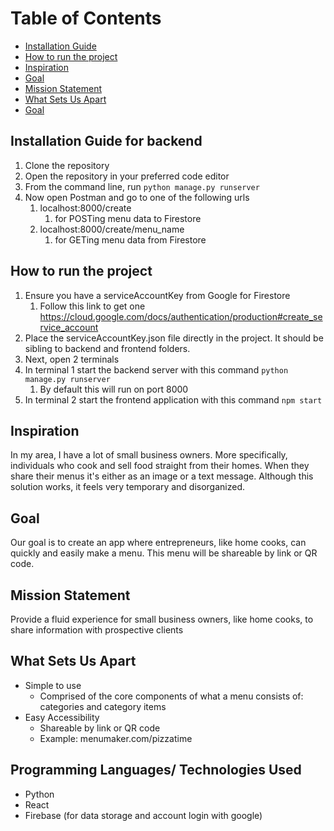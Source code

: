 # Table of Contents  
- [Installation Guide](#installation)
- [How to run the project](#running)
- [Inspiration](#inspiration)
- [Goal](#goal)
- [Mission Statement](#mission)
- [What Sets Us Apart](#unique)
- [Goal](#goal)

<a name="installation"/>

## Installation Guide for backend
1. Clone the repository
2. Open the repository in your preferred code editor
3. From the command line, run ```python manage.py runserver```
4. Now open Postman and go to one of the following urls
   1. localhost:8000/create
      1. for POSTing menu data to Firestore
   2. localhost:8000/create/menu_name
      1. for GETing menu data from Firestore

<a name="running"/>

## How to run the project
1. Ensure you have a serviceAccountKey from Google for Firestore
   1. Follow this link to get one https://cloud.google.com/docs/authentication/production#create_service_account
2. Place the serviceAccountKey.json file directly in the project. It should be sibling to backend and frontend folders.
3. Next, open 2 terminals
4. In terminal 1 start the backend server with this command ```python manage.py runserver```
   1. By default this will run on port 8000
5. In terminal 2 start the frontend application with this command ```npm start```

<a name="inspiration"/>

## Inspiration

In my area, I have a lot of small business owners. 
More specifically, individuals who cook and sell food straight from their homes. 
When they share their menus it's either as an image or a text message. 
Although this solution works, it feels very temporary and disorganized.

<a name="goal"/>

## Goal
Our goal is to create an app where entrepreneurs, 
like home cooks, can quickly and easily make a menu. 
This menu will be shareable by link or QR code. 

<a name="mission"/>

## Mission Statement 
Provide a fluid experience for small business owners, 
like home cooks, to share information with prospective clients

<a name="unique"/>

## What Sets Us Apart
- Simple to use
  - Comprised of the core components of what a menu consists of: categories and category items
- Easy Accessibility
  - Shareable by link or QR code
  - Example: menumaker.com/pizzatime

<a name="programming"/>

## Programming Languages/ Technologies Used
- Python
- React
- Firebase (for data storage and account login with google)
